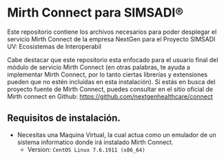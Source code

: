# Mirth Connect para SIMSADI® 

Este repositorio contiene los archivos necesarios para poder desplegar el servicio Mirth Connect de la empresa NextGen para el Proyecto SIMSADI UV: Ecosistemas de Interoperabil

Cabe destacar que este repositorio esta enfocado para el usuario final del módulo de servicio Mirth Connect (en otras palabras, te ayuda a implementar Mirth Connect, por lo tanto ciertas librerías y extensiones pueden que no estén incluídas en esta instalación). Si estás en busca del proyecto fuente de Mirth Connect,  puedes consultar en el sitio oficial de Mirth connect en Github: https://github.com/nextgenhealthcare/connect


## Requisitos de instalación.
- Necesitas una Maquina Virtual, la cual actua como un emulador de un sistema informatico donde irá instalado Mirth Connect.
  - Version: `CentOS Linux 7.6.1911 (x86_64)`
